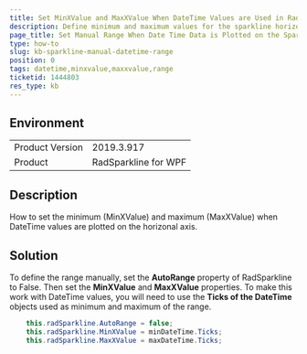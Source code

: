 ```yaml
---
title: Set MinXValue and MaxXValue When DateTime Values are Used in RadSparkline
description: Define minimum and maximum values for the sparkline horizontal axis when DateTime values are added in the control.
page_title: Set Manual Range When Date Time Data is Plotted on the Sparkline
type: how-to
slug: kb-sparkline-manual-datetime-range
position: 0
tags: datetime,minxvalue,maxxvalue,range
ticketid: 1444803
res_type: kb
---
```


## Environment
<table>
    <tbody>
	    <tr>
	    	<td>Product Version</td>
	    	<td>2019.3.917</td>
	    </tr>
	    <tr>
	    	<td>Product</td>
	    	<td>RadSparkline for WPF</td>
	    </tr>
    </tbody>
</table>

## Description

How to set the minimum (MinXValue) and maximum (MaxXValue) when DateTime values are plotted on the horizonal axis.

## Solution

To define the range manually, set the __AutoRange__ property of RadSparkline to False. Then set the __MinXValue__ and __MaxXValue__ properties. To make this work with DateTime values, you will need to use the __Ticks of the DateTime__ objects used as minimum and maximum of the range.


```C#
	this.radSparkline.AutoRange = false;
	this.radSparkline.MinXValue = minDateTime.Ticks;
	this.radSparkline.MaxXValue = maxDateTime.Ticks;
```